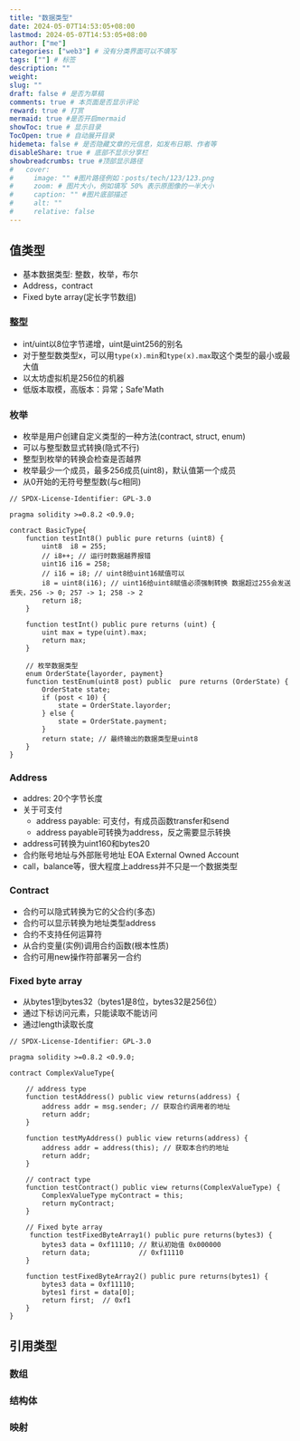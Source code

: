 ```yaml
---
title: "数据类型"
date: 2024-05-07T14:53:05+08:00
lastmod: 2024-05-07T14:53:05+08:00
author: ["me"]
categories: ["web3"] # 没有分类界面可以不填写
tags: [""] # 标签
description: ""
weight:
slug: ""
draft: false # 是否为草稿
comments: true # 本页面是否显示评论
reward: true # 打赏
mermaid: true #是否开启mermaid
showToc: true # 显示目录
TocOpen: true # 自动展开目录
hidemeta: false # 是否隐藏文章的元信息，如发布日期、作者等
disableShare: true # 底部不显示分享栏
showbreadcrumbs: true #顶部显示路径
#   cover:
#     image: "" #图片路径例如：posts/tech/123/123.png
#     zoom: # 图片大小，例如填写 50% 表示原图像的一半大小
#     caption: "" #图片底部描述
#     alt: ""
#     relative: false
---
```


## 值类型

- 基本数据类型: 整数，枚举，布尔
- Address，contract
- Fixed byte array(定长字节数组)

### 整型

- int/uint以8位字节递增，uint是uint256的别名
- 对于整型数类型x，可以用`type(x).min`和`type(x).max`取这个类型的最小或最大值
- 以太坊虚拟机是256位的机器
- 低版本取模，高版本：异常；Safe'Math

### 枚举

- 枚举是用户创建自定义类型的一种方法(contract, struct, enum)
- 可以与整型数显式转换(隐式不行)
- 整型到枚举的转换会检查是否越界
- 枚举最少一个成员，最多256成员(uint8)，默认值第一个成员
- 从0开始的无符号整型数(与c相同)

```solidity
// SPDX-License-Identifier: GPL-3.0

pragma solidity >=0.8.2 <0.9.0;

contract BasicType{
    function testInt8() public pure returns (uint8) {
        uint8  i8 = 255;
        // i8++; // 运行时数据越界报错
        uint16 i16 = 258;
        // i16 = i8; // uint8给uint16赋值可以
        i8 = uint8(i16); // uint16给uint8赋值必须强制转换 数据超过255会发送丢失，256 -> 0; 257 -> 1; 258 -> 2
        return i8;
    }

    function testInt() public pure returns (uint) {
        uint max = type(uint).max;
        return max;
    }

    // 枚举数据类型
    enum OrderState{layorder, payment}
    function testEnum(uint8 post) public  pure returns (OrderState) {
        OrderState state;
        if (post < 10) {
            state = OrderState.layorder;
        } else {
            state = OrderState.payment;
        }
        return state; // 最终输出的数据类型是uint8
    } 
}
```

### Address

- addres: 20个字节长度
- 关于可支付
  - address payable: 可支付，有成员函数transfer和send
  - address payable可转换为address，反之需要显示转换
- address可转换为uint160和bytes20
- 合约账号地址与外部账号地址 EOA External Owned Account
- call，balance等，很大程度上address并不只是一个数据类型

### Contract

- 合约可以隐式转换为它的父合约(多态)
- 合约可以显示转换为地址类型address
- 合约不支持任何运算符
- 从合约变量(实例)调用合约函数(根本性质)
- 合约可用new操作符部署另一合约

### Fixed byte array

- 从bytes1到bytes32（bytes1是8位，bytes32是256位）
- 通过下标访问元素，只能读取不能访问
- 通过length读取长度

```solidity
// SPDX-License-Identifier: GPL-3.0

pragma solidity >=0.8.2 <0.9.0;

contract ComplexValueType{

    // address type
    function testAddress() public view returns(address) {
        address addr = msg.sender; // 获取合约调用者的地址
        return addr;
    }

    function testMyAddress() public view returns(address) {
        address addr = address(this); // 获取本合约的地址
        return addr;
    }

    // contract type
    function testContract() public view returns(ComplexValueType) {
        ComplexValueType myContract = this;
        return myContract;
    }

    // Fixed byte array
     function testFixedByteArray1() public pure returns(bytes3) {
        bytes3 data = 0xf11110; // 默认初始值 0x000000
        return data;            // 0xf11110
    }

    function testFixedByteArray2() public pure returns(bytes1) {
        bytes3 data = 0xf11110;
        bytes1 first = data[0];
        return first;  // 0xf1
    }
}
```

## 引用类型

### 数组

### 结构体

### 映射



